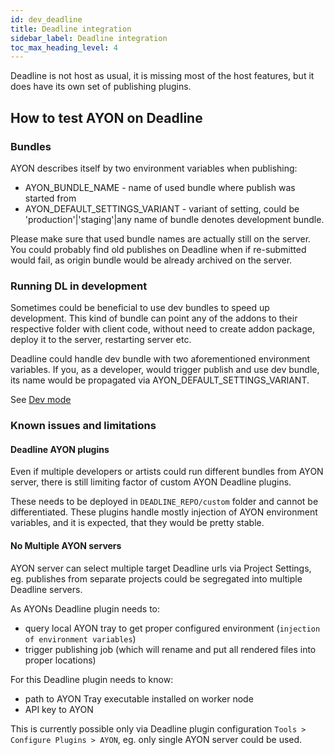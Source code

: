 ```yaml
---
id: dev_deadline
title: Deadline integration
sidebar_label: Deadline integration
toc_max_heading_level: 4
---
```


Deadline is not host as usual, it is missing most of the host features, but it does have
its own set of publishing plugins.

## How to test AYON on Deadline

### Bundles

AYON describes itself by two environment variables when publishing:
- AYON_BUNDLE_NAME - name of used bundle where publish was started from
- AYON_DEFAULT_SETTINGS_VARIANT - variant of setting, could be 'production'|'staging'|any name of bundle denotes development bundle.

Please make sure that used bundle names are actually still on the server. You could probably find old publishes on Deadline when
if re-submitted would fail, as origin bundle would be already archived on the server.

### Running DL in development

Sometimes could be beneficial to use dev bundles to speed up development. This kind of bundle can point any of the addons to their
respective folder with client code, without need to create addon package, deploy it to the server, restarting server etc.

Deadline could handle dev bundle with two aforementioned environment variables. If you, as a developer, would trigger publish and
use dev bundle, its name would be propagated via AYON_DEFAULT_SETTINGS_VARIANT.

See [Dev mode](dev_dev_mode.md#dev-bundle)

### Known issues and limitations

#### Deadline AYON plugins

Even if multiple developers or artists could run different bundles from AYON server, there is still limiting factor of custom AYON Deadline plugins.

These needs to be deployed in `DEADLINE_REPO/custom` folder and cannot be differentiated. These plugins handle mostly injection of 
AYON environment variables, and it is expected, that they would be pretty stable.

#### No Multiple AYON servers

AYON server can select multiple target Deadline urls via Project Settings, eg. publishes from separate projects could be segregated into
multiple Deadline servers.

As AYONs Deadline plugin needs to:
- query local AYON tray to get proper configured environment (`injection of environment variables`)
- trigger publishing job (which will rename and put all rendered files into proper locations)

For this Deadline plugin needs to know:
- path to AYON Tray executable installed on worker node
- API key to AYON

This is currently possible only via Deadline plugin configuration `Tools > Configure Plugins > AYON`, eg. only single AYON server could be used.

